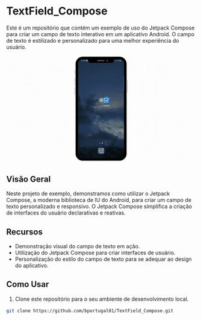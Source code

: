 # TextField_Compose

Este é um repositório que contém um exemplo de uso do Jetpack Compose para criar um campo de texto interativo em um aplicativo Android. O campo de texto é estilizado e personalizado para uma melhor experiência do usuário.

![Demonstração](https://github.com/bportugal01/TextField_Compose/blob/VersionFinal/image/apresentacao.gif)

## Visão Geral

Neste projeto de exemplo, demonstramos como utilizar o Jetpack Compose, a moderna biblioteca de IU do Android, para criar um campo de texto personalizado e responsivo. O Jetpack Compose simplifica a criação de interfaces do usuário declarativas e reativas.

## Recursos

- Demonstração visual do campo de texto em ação.
- Utilização do Jetpack Compose para criar interfaces de usuário.
- Personalização do estilo do campo de texto para se adequar ao design do aplicativo.

## Como Usar

1. Clone este repositório para o seu ambiente de desenvolvimento local.

```bash
git clone https://github.com/bportugal01/TextField_Compose.git
